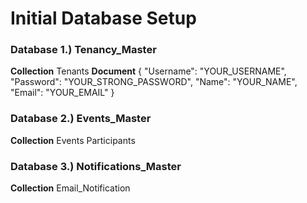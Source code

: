 # Initial Database Setup

### Database 1.) Tenancy_Master

**Collection** 
Tenants
**Document** 
{
    "Username": "YOUR_USERNAME",
    "Password": "YOUR_STRONG_PASSWORD",
    "Name": "YOUR_NAME",
    "Email": "YOUR_EMAIL"
}


### Database 2.) Events_Master

**Collection** 
Events
Participants

### Database 3.) Notifications_Master

**Collection** 
Email_Notification
